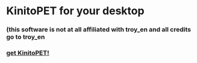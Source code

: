 # KinitoPET for your desktop
### (this software is not at all affiliated with troy_en and all credits go to troy_en
### [get KinitoPET!](https://store.steampowered.com/app/2075070/KinitoPET/)
